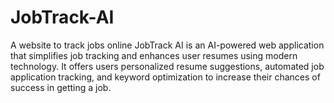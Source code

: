 # JobTrack-AI
A website to track jobs online
JobTrack AI is an AI-powered web application that simplifies job tracking and enhances user resumes using modern technology. It offers users personalized resume suggestions, automated job application tracking, and keyword optimization to increase their chances of success in getting a job.
